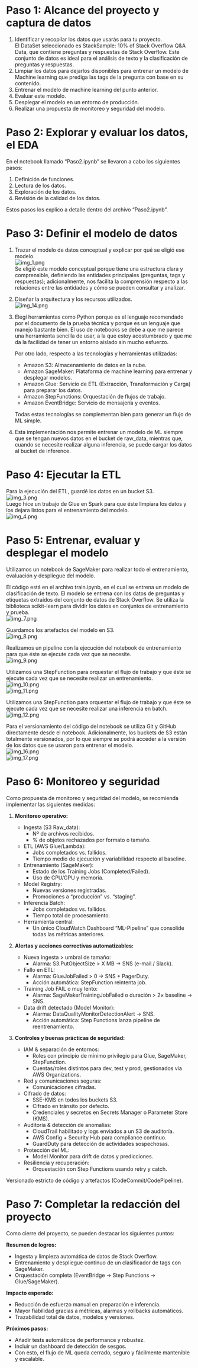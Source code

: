 # Paso 1: Alcance del proyecto y captura de datos  
1. Identificar y recopilar los datos que usarás para tu proyecto.  
   El DataSet seleccionado es StackSample: 10% of Stack Overflow Q&A Data, que contiene preguntas y respuestas de Stack Overflow. Este conjunto de datos es ideal para el análisis de texto y la clasificación de preguntas y respuestas.  
2. Limpiar los datos para dejarlos disponibles para entrenar un modelo de Machine learning que prediga las tags de la pregunta con base en su contenido.  
3. Entrenar el modelo de machine learning del punto anterior.  
4. Evaluar este modelo.  
5. Desplegar el modelo en un entorno de producción.  
6. Realizar una propuesta de monitoreo y seguridad del modelo.  

# Paso 2: Explorar y evaluar los datos, el EDA  
En el notebook llamado “Paso2.ipynb” se llevaron a cabo los siguientes pasos:  
1. Definición de funciones.  
2. Lectura de los datos.  
3. Exploración de los datos.  
4. Revisión de la calidad de los datos.  

Estos pasos los explico a detalle dentro del archivo “Paso2.ipynb”.  

# Paso 3: Definir el modelo de datos  
1. Trazar el modelo de datos conceptual y explicar por qué se eligió ese modelo.  
   ![img_1.png](Imagenes/img_1.png)  
   Se eligió este modelo conceptual porque tiene una estructura clara y comprensible, definiendo las entidades principales (preguntas, tags y respuestas); adicionalmente, nos facilita la comprensión respecto a las relaciones entre las entidades y cómo se pueden consultar y analizar.  

2. Diseñar la arquitectura y los recursos utilizados.  
   ![img_14.png](Imagenes/img_14.png)  

3. Elegí herramientas como Python porque es el lenguaje recomendado por el documento de la prueba técnica y porque es un lenguaje que manejo bastante bien. El uso de notebooks se debe a que me parece una herramienta sencilla de usar, a la que estoy acostumbrado y que me da la facilidad de tener un entorno aislado sin mucho esfuerzo.  

   Por otro lado, respecto a las tecnologías y herramientas utilizadas:  
   - Amazon S3: Almacenamiento de datos en la nube.  
   - Amazon SageMaker: Plataforma de machine learning para entrenar y desplegar modelos.  
   - Amazon Glue: Servicio de ETL (Extracción, Transformación y Carga) para preparar los datos.  
   - Amazon StepFunctions: Orquestación de flujos de trabajo.  
   - Amazon EventBridge: Servicio de mensajería y eventos.  

   Todas estas tecnologías se complementan bien para generar un flujo de ML simple.  

4. Esta implementación nos permite entrenar un modelo de ML siempre que se tengan nuevos datos en el bucket de raw_data, mientras que, cuando se necesite realizar alguna inferencia, se puede cargar los datos al bucket de inference.  

# Paso 4: Ejecutar la ETL  
Para la ejecución del ETL, guardé los datos en un bucket S3.  
![img_3.png](Imagenes/img_3.png)  
Luego hice un trabajo de Glue en Spark para que éste limpiara los datos y los dejara listos para el entrenamiento del modelo.  
![img_4.png](Imagenes/img_4.png)  

# Paso 5: Entrenar, evaluar y desplegar el modelo  
Utilizamos un notebook de SageMaker para realizar todo el entrenamiento, evaluación y despliegue del modelo.  

El código está en el archivo train.ipynb, en el cual se entrena un modelo de clasificación de texto. El modelo se entrena con los datos de preguntas y etiquetas extraídos del conjunto de datos de Stack Overflow. Se utiliza la biblioteca scikit-learn para dividir los datos en conjuntos de entrenamiento y prueba.  
![img_7.png](Imagenes/img_7.png)  

Guardamos los artefactos del modelo en S3.  
![img_8.png](Imagenes/img_8.png)  

Realizamos un pipeline con la ejecución del notebook de entrenamiento para que éste se ejecute cada vez que se necesite.  
![img_9.png](Imagenes/img_9.png)  

Utilizamos una StepFunction para orquestar el flujo de trabajo y que éste se ejecute cada vez que se necesite realizar un entrenamiento.  
![img_10.png](Imagenes/img_10.png)  
![img_11.png](Imagenes/img_11.png)  

Utilizamos una StepFunction para orquestar el flujo de trabajo y que éste se ejecute cada vez que se necesite realizar una inferencia en batch.  
![img_12.png](Imagenes/img_12.png)  

Para el versionamiento del código del notebook se utiliza Git y GitHub directamente desde el notebook. Adicionalmente, los buckets de S3 están totalmente versionados, por lo que siempre se podrá acceder a la versión de los datos que se usaron para entrenar el modelo.  
![img_16.png](Imagenes/img_16.png)  
![img_17.png](Imagenes/img_17.png)  

# Paso 6: Monitoreo y seguridad  
Como propuesta de monitoreo y seguridad del modelo, se recomienda implementar las siguientes medidas:  

1. **Monitoreo operativo:**  
   - Ingesta (S3 Raw_data):  
     - Nº de archivos recibidos.  
     - % de objetos rechazados por formato o tamaño.  
   - ETL (AWS Glue/Lambda):  
     - Jobs completados vs. fallidos.  
     - Tiempo medio de ejecución y variabilidad respecto al baseline.  
   - Entrenamiento (SageMaker):  
     - Estado de los Training Jobs (Completed/Failed).  
     - Uso de CPU/GPU y memoria.  
   - Model Registry:  
     - Nuevas versiones registradas.  
     - Promociones a “producción” vs. “staging”.  
   - Inferencia Batch:  
     - Jobs completados vs. fallidos.  
     - Tiempo total de procesamiento.  
   - Herramienta central:  
     - Un único CloudWatch Dashboard “ML-Pipeline” que consolide todas las métricas anteriores.  

2. **Alertas y acciones correctivas automatizables:**  
   - Nueva ingesta > umbral de tamaño:  
     - Alarma: S3.PutObjectSize > X MB → SNS (e-mail / Slack).  
   - Fallo en ETL:  
     - Alarma: GlueJobFailed > 0 → SNS + PagerDuty.  
     - Acción automática: StepFunction reintenta job.  
   - Training Job FAIL o muy lento:  
     - Alarma: SageMakerTrainingJobFailed o duración > 2× baseline → SNS.  
   - Data drift detectado (Model Monitor):  
     - Alarma: DataQualityMonitorDetectionAlert → SNS.  
     - Acción automática: Step Functions lanza pipeline de reentrenamiento.  

3. **Controles y buenas prácticas de seguridad:**  
   - IAM & separación de entornos:  
     - Roles con principio de mínimo privilegio para Glue, SageMaker, StepFunction.  
     - Cuentas/roles distintos para dev, test y prod, gestionados vía AWS Organizations.  
   - Red y comunicaciones seguras:  
     - Comunicaciones cifradas.  
   - Cifrado de datos:  
     - SSE-KMS en todos los buckets S3.  
     - Cifrado en tránsito por defecto.  
     - Credenciales y secretos en Secrets Manager o Parameter Store (KMS).  
   - Auditoría & detección de anomalías:  
     - CloudTrail habilitado y logs enviados a un S3 de auditoría.  
     - AWS Config + Security Hub para compliance continuo.  
     - GuardDuty para detección de actividades sospechosas.  
   - Protección del ML:  
     - Model Monitor para drift de datos y predicciones.  
   - Resiliencia y recuperación:  
     - Orquestación con Step Functions usando retry y catch.  

Versionado estricto de código y artefactos (CodeCommit/CodePipeline).  

# Paso 7: Completar la redacción del proyecto  
Como cierre del proyecto, se pueden destacar los siguientes puntos:  

**Resumen de logros:**  
- Ingesta y limpieza automática de datos de Stack Overflow.  
- Entrenamiento y despliegue continuo de un clasificador de tags con SageMaker.  
- Orquestación completa (EventBridge → Step Functions → Glue/SageMaker).  

**Impacto esperado:**  
- Reducción de esfuerzo manual en preparación e inferencia.  
- Mayor fiabilidad gracias a métricas, alarmas y rollbacks automáticos.  
- Trazabilidad total de datos, modelos y versiones.  

**Próximos pasos:**  
- Añadir tests automáticos de performance y robustez.  
- Incluir un dashboard de detección de sesgos.  
- Con esto, el flujo de ML queda cerrado, seguro y fácilmente mantenible y escalable.  
